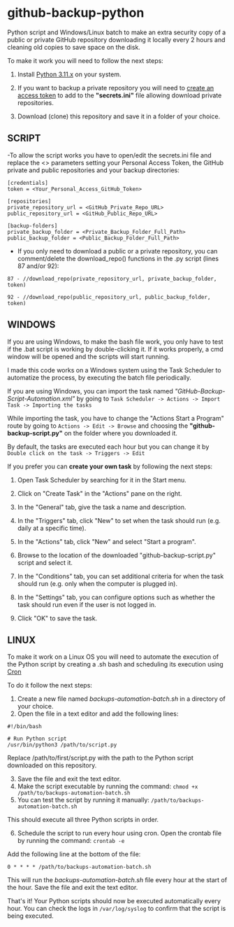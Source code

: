 # github-backup-python
Python script and Windows/Linux batch to make an extra security copy of a public or private GitHub repository downloading it locally every 2 hours and cleaning old copies to save space on the disk.

To make it work you will need to follow the next steps:

1. Install [Python 3.11.x](https://www.python.org/downloads/) on your system.

2. If you want to backup a private repository you will need to [create an access token](https://docs.github.com/en/authentication/keeping-your-account-and-data-secure/creating-a-personal-access-token) to add to the **"secrets.ini"** file allowing download private repositories.

3. Download (clone) this repository and save it in a folder of your choice.

## SCRIPT

-To allow the script works you have to open/edit the secrets.ini file and replace the <> parameters setting your Personal Access Token, the GitHub private and public repositories and your backup directories: 

```
[credentials]
token = <Your_Personal_Access_GitHub_Token>

[repositories]
private_repository_url = <GitHub_Private_Repo_URL>
public_repository_url = <GitHub_Public_Repo_URL>

[backup-folders]
private_backup_folder = <Private_Backup_Folder_Full_Path>
public_backup_folder = <Public_Backup_Folder_Full_Path>
```

- If you only need to download a public or a private repository, you can comment/delete the download_repo() functions in the .py script (lines 87 and/or 92):

```
87 - //download_repo(private_repository_url, private_backup_folder, token)

92 - //download_repo(public_repository_url, public_backup_folder, token)
```

## WINDOWS

If you are using Windows, to make the bash file work, you only have to test if the .bat script is working by double-clicking it. If it works properly, a cmd window will be opened and the scripts will start running. 

I made this code works on a Windows system using the Task Scheduler to automatize the process, by executing the batch file periodically.

If you are using Windows, you can import the task named *"GitHub-Backup-Script-Automation.xml"* by going to ```Task Scheduler -> Actions -> Import Task -> Importing the tasks```

While importing the task, you have to change the "Actions Start a Program" route by going to ```Actions -> Edit -> Browse``` and choosing the **"github-backup-script.py"** on the folder where you downloaded it. 

By default, the tasks are executed each hour but you can change it by ```Double click on the task -> Triggers -> Edit```

If you prefer you can **create your own task** by following the next steps:

1. Open Task Scheduler by searching for it in the Start menu.

2. Click on "Create Task" in the "Actions" pane on the right.

3. In the "General" tab, give the task a name and description.

4. In the "Triggers" tab, click "New" to set when the task should run (e.g. daily at a specific time).

5. In the "Actions" tab, click "New" and select "Start a program".

6. Browse to the location of the downloaded "github-backup-script.py" script and select it.

7. In the "Conditions" tab, you can set additional criteria for when the task should run (e.g. only when the computer is plugged in).

8. In the "Settings" tab, you can configure options such as whether the task should run even if the user is not logged in.

9. Click "OK" to save the task.

## LINUX

To make it work on a Linux OS you will need to automate the execution of the Python script by creating a .sh bash and scheduling its execution using [Cron](https://man7.org/linux/man-pages/man8/cron.8.html) 

To do it follow the next steps:

1. Create a new file named *backups-automation-batch.sh* in a directory of your choice.
2. Open the file in a text editor and add the following lines:

```
#!/bin/bash

# Run Python script
/usr/bin/python3 /path/to/script.py
```

Replace /path/to/first/script.py with the path to the Python script downloaded on this repository. 

3. Save the file and exit the text editor.
4. Make the script executable by running the command: ```chmod +x /path/to/backups-automation-batch.sh```
5. You can test the script by running it manually: ```/path/to/backups-automation-batch.sh```

This should execute all three Python scripts in order.

6. Schedule the script to run every hour using cron. Open the crontab file by running the command: ```crontab -e```

Add the following line at the bottom of the file:

```0 * * * * /path/to/backups-automation-batch.sh```

This will run the *backups-automation-batch.sh* file every hour at the start of the hour. Save the file and exit the text editor.

That's it! Your Python scripts should now be executed automatically every hour. You can check the logs in ```/var/log/syslog``` to confirm that the script is being executed.


